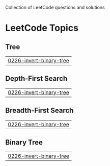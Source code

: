 Collection of LeetCode questions and solutions 

<!---LeetCode Topics Start-->
# LeetCode Topics
## Tree
|  |
| ------- |
| [0226-invert-binary-tree](https://github.com/rajxsv/LeetCode-Solutions/tree/master/0226-invert-binary-tree) |
## Depth-First Search
|  |
| ------- |
| [0226-invert-binary-tree](https://github.com/rajxsv/LeetCode-Solutions/tree/master/0226-invert-binary-tree) |
## Breadth-First Search
|  |
| ------- |
| [0226-invert-binary-tree](https://github.com/rajxsv/LeetCode-Solutions/tree/master/0226-invert-binary-tree) |
## Binary Tree
|  |
| ------- |
| [0226-invert-binary-tree](https://github.com/rajxsv/LeetCode-Solutions/tree/master/0226-invert-binary-tree) |
<!---LeetCode Topics End-->